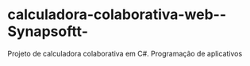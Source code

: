 # calculadora-colaborativa-web--Synapsoftt-
Projeto de calculadora colaborativa em C#. Programação de aplicativos
